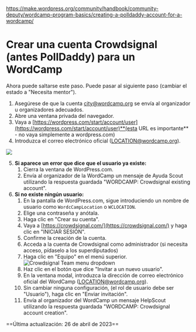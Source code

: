https://make.wordpress.org/community/handbook/community-deputy/wordcamp-program-basics/creating-a-polldaddy-account-for-a-wordcamp/

# Crear una cuenta Crowdsignal (antes PollDaddy) para un WordCamp

Ahora puede saltarse este paso. Puede pasar al siguiente paso (cambiar el estado a "Necesita mentor").

1. Asegúrese de que la cuenta [city@wordcamp.org](mailto:city@wordcamp.org) se envía al organizador u organizadores adecuados.
2. Abre una ventana privada del navegador.
3. Vaya a [https://wordpress.com/start/account/user](https://wordpress.com/start/account/user)**(esta URL es importante** - no vaya simplemente a wordpress.com)
4. Introduzca el correo electrónico oficial (LOCATION@wordcamp.org).

[![](https://make.wordpress.org/community/files/2023/04/wpcom-account-creation-1024x651.png)](https://make.wordpress.org/community/files/2023/04/wpcom-account-creation.png)

5. **Si aparece un error que dice que el usuario ya existe:**
    1. Cierra la ventana de WordPress.com.
    2. Envía al organizador de la WordCamp un mensaje de Ayuda Scout utilizando la respuesta guardada "WORDCAMP: Crowdsignal existing account".
6. **Si no existe ningún usuario:**
    1. En la pantalla de WordPress.com, sigue introduciendo un nombre de usuario como `WordcCampLocation` o `WCLOCATION`.
    2. Elige una contraseña y anótala.
    3. Haga clic en "Crear su cuenta".
    4. Vaya a [https://crowdsignal.com/](https://crowdsignal.com/) y haga clic en "INICIAR SESIÓN".
    5. Confirme la creación de la cuenta.
    6. Acceda a la cuenta de Crowdsignal como administrador (si necesita acceso, pídaselo a los superdiputados)
    7. Haga clic en "Equipo" en el menú superior.  
        ![Crowdsignal Team menu dropdown](https://make.wordpress.org/community/files/2015/07/crowdsignal-team.png)
    8. Haz clic en el botón que dice "Invitar a un nuevo usuario".
    9. En la ventana modal, introduzca la dirección de correo electrónico oficial del WordCamp (LOCATION@wordcamp.org).
    10. Sin cambiar ninguna configuración, (el rol de usuario debe ser "Usuario"), haga clic en "Enviar invitación".
    11. Envía al organizador del WordCamp un mensaje HelpScout utilizando la respuesta guardada "WORDCAMP: Crowdsignal account creation".

==Última actualización: 26 de abril de 2023==